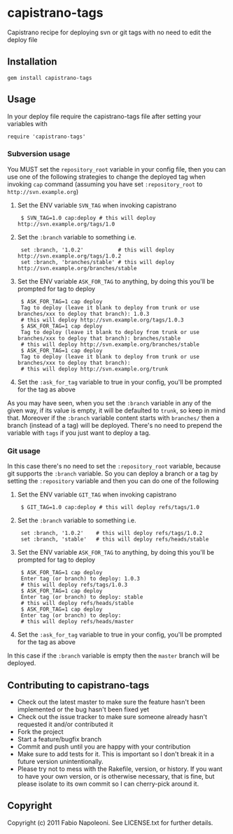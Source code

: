 # capistrano-tags

Capistrano recipe for deploying svn or git tags with no need to edit the deploy file

## Installation

    gem install capistrano-tags

## Usage

In your deploy file require the capistrano-tags file after setting your variables with

    require 'capistrano-tags'

### Subversion usage

You MUST set the `repository_root` variable in your config file, then you can use one of the
following strategies to change the deployed tag when invoking `cap` command (assuming you have set
`:repository_root` to `http://svn.example.org`)

1. Set the ENV variable `SVN_TAG` when invoking capistrano

        $ SVN_TAG=1.0 cap:deploy # this will deploy http://svn.example.org/tags/1.0

2. Set the `:branch` variable to something i.e.

        set :branch, '1.0.2'           # this will deploy http://svn.example.org/tags/1.0.2
        set :branch, 'branches/stable' # this will deploy http://svn.example.org/branches/stable

3. Set the ENV variable `ASK_FOR_TAG` to anything, by doing this you'll be prompted for tag to deploy

        $ ASK_FOR_TAG=1 cap deploy
        Tag to deploy (leave it blank to deploy from trunk or use branches/xxx to deploy that branch): 1.0.3
        # this will deploy http://svn.example.org/tags/1.0.3
        $ ASK_FOR_TAG=1 cap deploy
        Tag to deploy (leave it blank to deploy from trunk or use branches/xxx to deploy that branch): branches/stable
        # this will deploy http://svn.example.org/branches/stable
        $ ASK_FOR_TAG=1 cap deploy
        Tag to deploy (leave it blank to deploy from trunk or use branches/xxx to deploy that branch):
        # this will deploy http://svn.example.org/trunk

4. Set the `:ask_for_tag` variable to true in your config, you'll be prompted for the tag as above

As you may have seen, when you set the `:branch` variable in any of the given way, if its value is empty,
it will be defaulted to `trunk`, so keep in mind that. Moreover if the `:branch` variable content starts with
`branches/` then a branch (instead of a tag) will be deployed. There's no need to prepend the variable with `tags`
if you just want to deploy a tag.

### Git usage

In this case there's no need to set the `:repository_root` variable, because git supports the `:branch`
variable. So you can deploy a branch or a tag by setting the `:repository` variable and then you can do
one of the following

1. Set the ENV variable `GIT_TAG` when invoking capistrano

        $ GIT_TAG=1.0 cap:deploy # this will deploy refs/tags/1.0

2. Set the `:branch` variable to something i.e.

        set :branch, '1.0.2'    # this will deploy refs/tags/1.0.2
        set :branch, 'stable'   # this will deploy refs/heads/stable

3. Set the ENV variable `ASK_FOR_TAG` to anything, by doing this you'll be prompted for tag to deploy

        $ ASK_FOR_TAG=1 cap deploy
        Enter tag (or branch) to deploy: 1.0.3
        # this will deploy refs/tags/1.0.3
        $ ASK_FOR_TAG=1 cap deploy
        Enter tag (or branch) to deploy: stable
        # this will deploy refs/heads/stable
        $ ASK_FOR_TAG=1 cap deploy
        Enter tag (or branch) to deploy:
        # this will deploy refs/heads/master

4. Set the `:ask_for_tag` variable to true in your config, you'll be prompted for the tag as above

In this case if the `:branch` variable is empty then the `master` branch will be deployed.

## Contributing to capistrano-tags
 
* Check out the latest master to make sure the feature hasn't been implemented or the bug hasn't been fixed yet
* Check out the issue tracker to make sure someone already hasn't requested it and/or contributed it
* Fork the project
* Start a feature/bugfix branch
* Commit and push until you are happy with your contribution
* Make sure to add tests for it. This is important so I don't break it in a future version unintentionally.
* Please try not to mess with the Rakefile, version, or history. If you want to have your own version, or is otherwise necessary, that is fine, but please isolate to its own commit so I can cherry-pick around it.

## Copyright

Copyright (c) 2011 Fabio Napoleoni. See LICENSE.txt for
further details.

